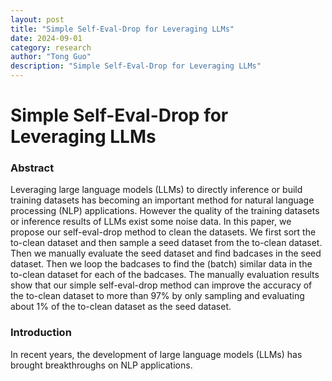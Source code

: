 ```yaml
---
layout: post
title: "Simple Self-Eval-Drop for Leveraging LLMs"
date: 2024-09-01
category: research
author: "Tong Guo"
description: "Simple Self-Eval-Drop for Leveraging LLMs"
---
```

# Simple Self-Eval-Drop for Leveraging LLMs

### Abstract

Leveraging large language models (LLMs) to directly inference or build training datasets has becoming an important method for natural language processing (NLP) applications.
However the quality of the training datasets or inference results of LLMs exist some noise data. In this paper, we propose our self-eval-drop method to clean the datasets.
We first sort the to-clean dataset and then sample a seed dataset from the to-clean dataset. Then we manually evaluate the seed dataset and find badcases in the seed dataset.
Then we loop the badcases to find the (batch) similar data in the to-clean dataset for each of the badcases. The manually evaluation results show that our simple self-eval-drop method can improve the accuracy of the to-clean dataset to more than 97% by only sampling and evaluating about 1% of the to-clean dataset as the seed dataset.

### Introduction

In recent years, the development of large language models (LLMs) has brought breakthroughs on NLP applications.
